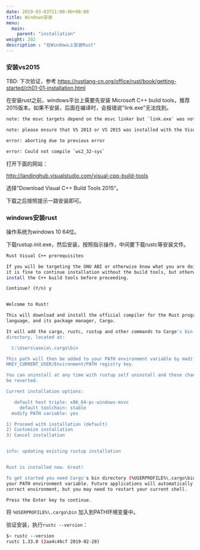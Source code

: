 ```yaml
---
date: 2019-03-03T21:00:00+08:00
title: Windows安装
menu:
  main:
    parent: "installation"
weight: 202
description : "在Windows上安装Rust"
---
```


### 安装vs2015

TBD: 下次验证，参考 https://rustlang-cn.org/office/rust/book/getting-started/ch01-01-installation.html

在安装rust之前，windows平台上需要先安装 Microsoft C++ build tools，推荐2015版本。如果不安装，后面在编译时，会报错说"link.exe"无法找到。

```bash
note: the msvc targets depend on the msvc linker but `link.exe` was not found

note: please ensure that VS 2013 or VS 2015 was installed with the Visual C++ option

error: aborting due to previous error

error: Could not compile `ws2_32-sys`
```

打开下面的网站：

http://landinghub.visualstudio.com/visual-cpp-build-tools

选择"Download Visual C++ Build Tools 2015"。

下载之后按照提示一路安装即可。

### windows安装rust

操作系统为windows 10 64位。

下载rustup.init.exe，然后安装，按照指示操作，中间要下载rustc等安装文件。

```bash
Rust Visual C++ prerequisites

If you will be targeting the GNU ABI or otherwise know what you are doing then
it is fine to continue installation without the build tools, but otherwise,
install the C++ build tools before proceeding.

Continue? (Y/n) y


Welcome to Rust!

This will download and install the official compiler for the Rust programming
language, and its package manager, Cargo.

It will add the cargo, rustc, rustup and other commands to Cargo's bin
directory, located at:

  C:\Users\aoxia\.cargo\bin

This path will then be added to your PATH environment variable by modifying the
HKEY_CURRENT_USER/Environment/PATH registry key.

You can uninstall at any time with rustup self uninstall and these changes will
be reverted.

Current installation options:

   default host triple: x86_64-pc-windows-msvc
     default toolchain: stable
  modify PATH variable: yes

1) Proceed with installation (default)
2) Customize installation
3) Cancel installation


info: updating existing rustup installation


Rust is installed now. Great!

To get started you need Cargo's bin directory (%USERPROFILE%\.cargo\bin) in
your PATH environment variable. Future applications will automatically have the
correct environment, but you may need to restart your current shell.

Press the Enter key to continue.
```

将 `%USERPROFILE%\.cargo\bin` 加入到PATH环境变量中。

验证安装，执行`rustc --version`：

```bash
$> rustc --version
rustc 1.33.0 (2aa4c46cf 2019-02-28) 
```